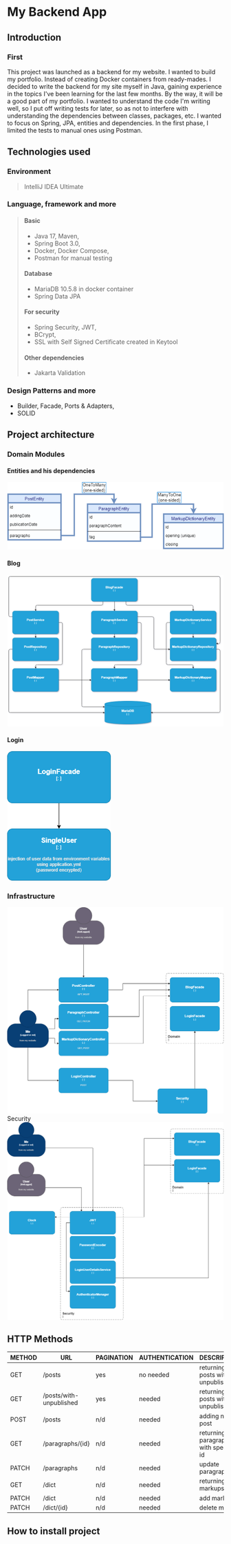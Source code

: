 # My Backend App
## Introduction
### First
This project was launched as a backend for my website.
I wanted to build my portfolio.
Instead of creating Docker containers from ready-mades. I decided to write the backend for my site myself in Java, gaining experience in the topics I've been learning for the last few months. By the way, it will be a good part of my portfolio.
I wanted to understand the code I'm writing well, so I put off writing tests for later, so as not to interfere with understanding the dependencies between classes, packages, etc. I wanted to focus on Spring, JPA, entities and dependencies. In the first phase, I limited the tests to manual ones using Postman.

## Technologies used

### Environment
>IntelliJ IDEA Ultimate
### Language, framework and more
>#### Basic
>* Java 17, Maven,
>* Spring Boot 3.0,
>* Docker, Docker Compose,
>* Postman for manual testing 
>#### Database
>* MariaDB 10.5.8 in docker container 
>* Spring Data JPA
>#### For security
>* Spring Security, JWT,<br>
>* BCrypt,<br>
>* SSL with Self Signed Certificate created in Keytool
>#### Other dependencies 
>* Jakarta Validation 
### Design Patterns and more
* Builder, Facade, Ports & Adapters, <br> 
* SOLID

## Project architecture
### Domain Modules
#### Entities and his dependencies
<img src="readmeimages/entities.png" alt="entities schema">

#### Blog
<img src="readmeimages/blog.png" alt="blog module schema">

#### Login
<img src="readmeimages/login.png" alt="login module schema">

### Infrastructure
<img src="readmeimages/i1.png" alt="main functionality schema">
Security
<img src="readmeimages/i2.png"  alt="security schema">

## HTTP Methods

| METHOD  | URL                     | PAGINATION | AUTHENTICATION | DESCRIPTION                           | 
|---------|-------------------------|------------|----------------|---------------------------------------|
| GET     | /posts                  | yes        | no needed      | returning posts without unpublished   | 
| GET     | /posts/with-unpublished | yes        | needed         | returning posts with unpublished      |
| POST    | /posts                  | n/d        | needed         | adding new post                       |
| GET     | /paragraphs/{id}        | n/d        | needed         | returning paragraph with specified id |
| PATCH   | /paragraphs             | n/d        | needed         | update paragraph                      |
| GET     | /dict                   | n/d        | needed         | returning all markups                 |
| PATCH   | /dict                   | n/d        | needed         | add markup                            |
| PATCH   | /dict/{id}              | n/d        | needed         | delete markup                         |

## How to install project


